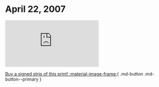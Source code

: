 # April 22, 2007

![](https://www.achewood.com/comic.php?date=04222007)

[Buy a signed strip of this print! :material-image-frame:](https://achewood-holiday-pop-up.myshopify.com/products/strip#04222007){ .md-button .md-button--primary }
